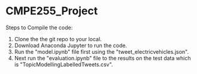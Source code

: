 # CMPE255_Project

Steps to Compile the code:
  1) Clone the the git repo to your local.
  2) Download Anaconda Jupyter to run the code.
  3) Run the "model.ipynb" file first using the "tweet_electricvehicles.json".
  4) Next run the "evaluation.ipynb" file to the results on the test data which is "TopicModellingLabelledTweets.csv".
